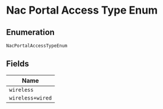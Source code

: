 
# Nac Portal Access Type Enum

## Enumeration

`NacPortalAccessTypeEnum`

## Fields

| Name |
|  --- |
| `wireless` |
| `wireless+wired` |

